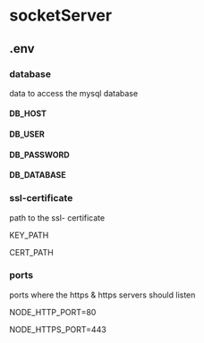 # socketServer

## .env

### database

data to access the mysql database

#### DB_HOST
#### DB_USER
#### DB_PASSWORD
#### DB_DATABASE

### ssl-certificate

path to the ssl- certificate

KEY_PATH

CERT_PATH

### ports

ports where the https & https servers should listen

NODE_HTTP_PORT=80

NODE_HTTPS_PORT=443
